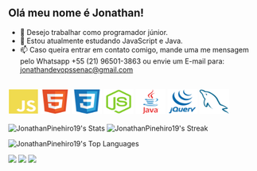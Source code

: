 <h2>Olá meu nome é Jonathan!</h2>


- 👀 Desejo trabalhar como programador júnior.
- 🌱 Estou atualmente estudando JavaScript e Java.
- 📫 Caso queira entrar em contato comigo, mande uma me mensagem pelo Whatsapp +55 (21) 96501-3863 ou envie um E-mail para: jonathandevopssenac@gmail.com

<div style="display: inline_block; margin-bottom: 20px;"><br>
  <img align="center" alt="Jhon-Js" height="50" width="60" src="https://raw.githubusercontent.com/devicons/devicon/master/icons/javascript/javascript-plain.svg">
<img align="center" alt="Jhon-HTML" height="50" width="60" src="https://raw.githubusercontent.com/devicons/devicon/master/icons/html5/html5-original.svg">
  <img align="center" alt="Jhon-CSS" height="50" width="60" src="https://raw.githubusercontent.com/devicons/devicon/master/icons/css3/css3-original.svg">
  <img align="center" alt="Jhon-Node" height="50" width="60" src="https://raw.githubusercontent.com/devicons/devicon/master/icons/nodejs/nodejs-original.svg">
  <img align="center" alt="Jhon-Java" height="50" width="60" src="https://raw.githubusercontent.com/devicons/devicon/master/icons/java/java-original-wordmark.svg">
  <img align="center" alt="Jhon-Jquery" height="50" width="60" src="https://raw.githubusercontent.com/devicons/devicon/master/icons/jquery/jquery-plain-wordmark.svg">
  <img align="center" alt="Jhon-MySQL" height="50" width="60" src="https://raw.githubusercontent.com/devicons/devicon/master/icons/mysql/mysql-original.svg">
</div>







![JonathanPinehiro19's Stats](https://github-readme-stats.vercel.app/api?username=JonathanPinehiro19&theme=material-palenight&show_icons=true&hide_border=true&count_private=true)
![JonathanPinehiro19's Streak](https://github-readme-streak-stats.herokuapp.com/?user=JonathanPinehiro19&theme=material-palenight&hide_border=true)


![JonathanPinehiro19's Top Languages](https://github-readme-stats.vercel.app/api/top-langs/?username=JonathanPinehiro19&theme=vue-dark&show_icons=true&hide_border=true&layout=compact)

[<img src="https://img.shields.io/badge/linkedin-%230077B5.svg?&style=for-the-badge&logo=linkedin&logoColor=white" />](https://www.linkedin.com/in/jonathan-pinheiro-a294a1177/) [<img src = "https://img.shields.io/badge/instagram-%23E4405F.svg?&style=for-the-badge&logo=instagram&logoColor=white">](https://instagram.com/jonathan_pinheiros?igshid=MzNlNGNkZWQ4Mg==) [<img src = "https://img.shields.io/badge/facebook-%231877F2.svg?&style=for-the-badge&logo=facebook&logoColor=white">](https://www.facebook.com/profile.php?id=100017716937199&mibextid=ZbWKwL)
<!---
JonathanPinehiro19/JonathanPinehiro19 is a ✨ special ✨ repository because its `README.md` (this file) appears on your GitHub profile.
You can click the Preview link to take a look at your changes.
--->
